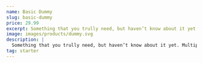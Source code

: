 ```yaml
---
name: Basic Dummy
slug: basic-dummy
price: 29.99
excerpt: Something that you trully need, but haven’t know about it yet
image: images/products/dummy.svg
description: |
  Something that you trully need, but haven’t know about it yet. Multiple winner of Community Awarads.
tag: starter
---
```

